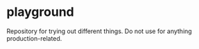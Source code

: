 # playground
Repository for trying out different things. Do not use for anything production-related.

